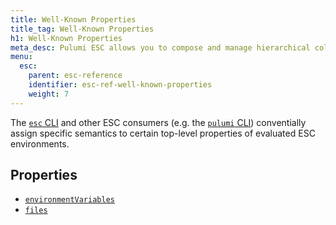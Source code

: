 ```yaml
---
title: Well-Known Properties
title_tag: Well-Known Properties
h1: Well-Known Properties
meta_desc: Pulumi ESC allows you to compose and manage hierarchical collections of configuration and secrets and consume them in various ways.
menu:
  esc:
    parent: esc-reference
    identifier: esc-ref-well-known-properties
    weight: 7
---
```


The [`esc` CLI](/docs/install/esc/) and other ESC consumers (e.g. the [`pulumi` CLI](/docs/install/)) conventially assign specific semantics to certain top-level properties of evaluated ESC environments.

## Properties

- [`environmentVariables`](/docs/esc/reference/well-known-properties/environment-variables.md`)
- [`files`](/docs/esc/reference/well-known-properties/files.md`)
